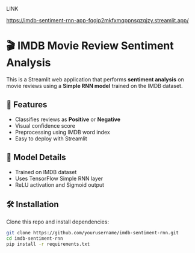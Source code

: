 
LINK

https://imdb-sentiment-rnn-app-fqqjp2mkfxmqppnsqzqjzy.streamlit.app/



# 🎬 IMDB Movie Review Sentiment Analysis

This is a Streamlit web application that performs **sentiment analysis** on movie reviews using a **Simple RNN model** trained on the IMDB dataset.

## 🚀 Features

- Classifies reviews as **Positive** or **Negative**
- Visual confidence score
- Preprocessing using IMDB word index
- Easy to deploy with Streamlit

## 🧠 Model Details

- Trained on IMDB dataset
- Uses TensorFlow Simple RNN layer
- ReLU activation and Sigmoid output

## 🛠️ Installation

Clone this repo and install dependencies:

```bash
git clone https://github.com/yourusername/imdb-sentiment-rnn.git
cd imdb-sentiment-rnn
pip install -r requirements.txt
